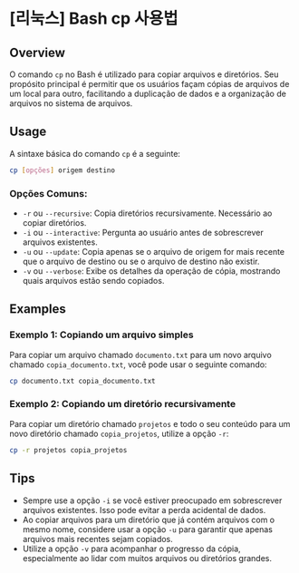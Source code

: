 # [리눅스] Bash cp 사용법

## Overview
O comando `cp` no Bash é utilizado para copiar arquivos e diretórios. Seu propósito principal é permitir que os usuários façam cópias de arquivos de um local para outro, facilitando a duplicação de dados e a organização de arquivos no sistema de arquivos.

## Usage
A sintaxe básica do comando `cp` é a seguinte:

```bash
cp [opções] origem destino
```

### Opções Comuns:
- `-r` ou `--recursive`: Copia diretórios recursivamente. Necessário ao copiar diretórios.
- `-i` ou `--interactive`: Pergunta ao usuário antes de sobrescrever arquivos existentes.
- `-u` ou `--update`: Copia apenas se o arquivo de origem for mais recente que o arquivo de destino ou se o arquivo de destino não existir.
- `-v` ou `--verbose`: Exibe os detalhes da operação de cópia, mostrando quais arquivos estão sendo copiados.

## Examples
### Exemplo 1: Copiando um arquivo simples
Para copiar um arquivo chamado `documento.txt` para um novo arquivo chamado `copia_documento.txt`, você pode usar o seguinte comando:

```bash
cp documento.txt copia_documento.txt
```

### Exemplo 2: Copiando um diretório recursivamente
Para copiar um diretório chamado `projetos` e todo o seu conteúdo para um novo diretório chamado `copia_projetos`, utilize a opção `-r`:

```bash
cp -r projetos copia_projetos
```

## Tips
- Sempre use a opção `-i` se você estiver preocupado em sobrescrever arquivos existentes. Isso pode evitar a perda acidental de dados.
- Ao copiar arquivos para um diretório que já contém arquivos com o mesmo nome, considere usar a opção `-u` para garantir que apenas arquivos mais recentes sejam copiados.
- Utilize a opção `-v` para acompanhar o progresso da cópia, especialmente ao lidar com muitos arquivos ou diretórios grandes.
